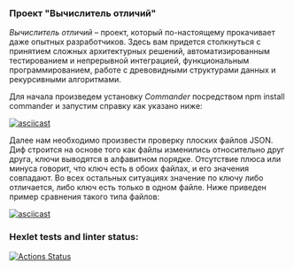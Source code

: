 ### Проект "Вычислитель отличий"

<i>Вычислитель отличий</i> – проект, который по-настоящему прокачивает даже опытных разработчиков. Здесь вам придется столкнуться с принятием сложных архитектурных решений, автоматизированным тестированием и непрерывной интеграцией, функциональным программированием, работе с древовидными структурами данных и рекурсивными алгоритмами.


Для начала произведем установку <i>Commander</i> посредством npm install commander и запустим справку как указано ниже:

[![asciicast](https://asciinema.org/a/Ah16DPoZptbo3HTa3UFHqkBRq.svg)](https://asciinema.org/a/Ah16DPoZptbo3HTa3UFHqkBRq)

Далее нам необходимо произвести проверку плоских файлов JSON.
Диф строится на основе того как файлы изменились относительно друг друга, ключи выводятся в алфавитном порядке.
Отсутствие плюса или минуса говорит, что ключ есть в обоих файлах, и его значения совпадают. Во всех остальных ситуациях значение по ключу либо отличается, либо ключ есть только в одном файле.
Ниже приведен пример сравнения такого типа файлов:

[![asciicast](https://asciinema.org/a/C2wqgNrzbxILH6wSxf7LRfOo3.svg)](https://asciinema.org/a/C2wqgNrzbxILH6wSxf7LRfOo3)



### Hexlet tests and linter status:
[![Actions Status](https://github.com/MaryKurinova/backend-project-lvl2/workflows/hexlet-check/badge.svg)](https://github.com/MaryKurinova/backend-project-lvl2/actions)



